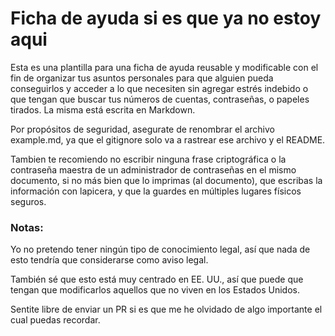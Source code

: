 # Ficha de ayuda si es que ya no estoy aqui
Esta es una plantilla para una ficha de ayuda reusable y modificable con el fin de organizar tus asuntos personales para que alguien pueda conseguirlos y acceder a lo que necesiten sin agregar estrés indebido o que tengan que buscar tus números de cuentas, contraseñas, o papeles tirados. La misma está escrita en Markdown.

Por propósitos de seguridad, asegurate de renombrar el archivo example.md, ya que el gitignore solo va a rastrear ese archivo y el README.

Tambien te recomiendo no escribir ninguna frase criptográfica o la contraseña maestra de un administrador de contraseñas en el mismo documento, si no más bien que lo imprimas (al documento), que escribas la información con lapicera, y que la guardes en múltiples lugares físicos seguros.

### Notas:
Yo no pretendo tener ningún tipo de conocimiento legal, así que nada de esto tendría que considerarse como aviso legal.

También sé que esto está muy centrado en EE. UU., así que puede que tengan que modificarlos aquellos que no viven en los Estados Unidos.

Sentite libre de enviar un PR si es que me he olvidado de algo importante el cual puedas recordar.
